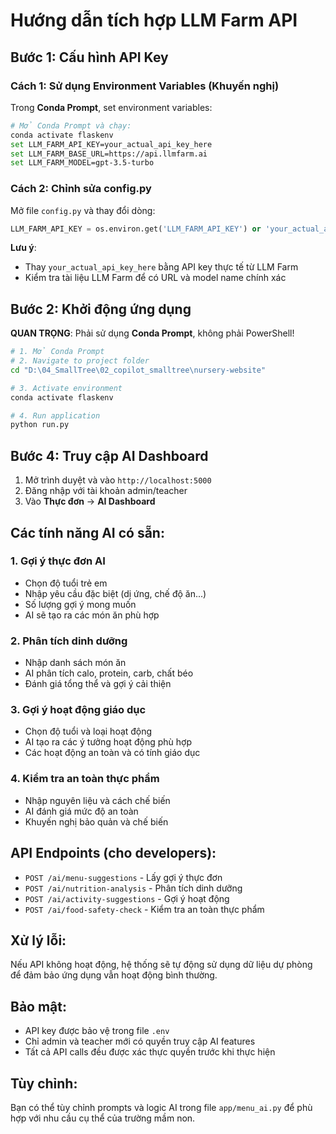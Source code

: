 # Hướng dẫn tích hợp LLM Farm API

## Bước 1: Cấu hình API Key

### Cách 1: Sử dụng Environment Variables (Khuyến nghị)
Trong **Conda Prompt**, set environment variables:

```bash
# Mở Conda Prompt và chạy:
conda activate flaskenv
set LLM_FARM_API_KEY=your_actual_api_key_here
set LLM_FARM_BASE_URL=https://api.llmfarm.ai
set LLM_FARM_MODEL=gpt-3.5-turbo
```

### Cách 2: Chỉnh sửa config.py
Mở file `config.py` và thay đổi dòng:
```python
LLM_FARM_API_KEY = os.environ.get('LLM_FARM_API_KEY') or 'your_actual_api_key_here'
```

**Lưu ý**: 
- Thay `your_actual_api_key_here` bằng API key thực tế từ LLM Farm
- Kiểm tra tài liệu LLM Farm để có URL và model name chính xác

## Bước 2: Khởi động ứng dụng

**QUAN TRỌNG**: Phải sử dụng **Conda Prompt**, không phải PowerShell!

```bash
# 1. Mở Conda Prompt
# 2. Navigate to project folder
cd "D:\04_SmallTree\02_copilot_smalltree\nursery-website"

# 3. Activate environment
conda activate flaskenv

# 4. Run application  
python run.py
```

## Bước 4: Truy cập AI Dashboard

1. Mở trình duyệt và vào `http://localhost:5000`
2. Đăng nhập với tài khoản admin/teacher
3. Vào **Thực đơn** -> **AI Dashboard**

## Các tính năng AI có sẵn:

### 1. Gợi ý thực đơn AI
- Chọn độ tuổi trẻ em
- Nhập yêu cầu đặc biệt (dị ứng, chế độ ăn...)
- Số lượng gợi ý mong muốn
- AI sẽ tạo ra các món ăn phù hợp

### 2. Phân tích dinh dưỡng
- Nhập danh sách món ăn
- AI phân tích calo, protein, carb, chất béo
- Đánh giá tổng thể và gợi ý cải thiện

### 3. Gợi ý hoạt động giáo dục
- Chọn độ tuổi và loại hoạt động
- AI tạo ra các ý tưởng hoạt động phù hợp
- Các hoạt động an toàn và có tính giáo dục

### 4. Kiểm tra an toàn thực phẩm
- Nhập nguyên liệu và cách chế biến
- AI đánh giá mức độ an toàn
- Khuyến nghị bảo quản và chế biến

## API Endpoints (cho developers):

- `POST /ai/menu-suggestions` - Lấy gợi ý thực đơn
- `POST /ai/nutrition-analysis` - Phân tích dinh dưỡng
- `POST /ai/activity-suggestions` - Gợi ý hoạt động
- `POST /ai/food-safety-check` - Kiểm tra an toàn thực phẩm

## Xử lý lỗi:

Nếu API không hoạt động, hệ thống sẽ tự động sử dụng dữ liệu dự phòng để đảm bảo ứng dụng vẫn hoạt động bình thường.

## Bảo mật:

- API key được bảo vệ trong file `.env`
- Chỉ admin và teacher mới có quyền truy cập AI features
- Tất cả API calls đều được xác thực quyền trước khi thực hiện

## Tùy chỉnh:

Bạn có thể tùy chỉnh prompts và logic AI trong file `app/menu_ai.py` để phù hợp với nhu cầu cụ thể của trường mầm non.
